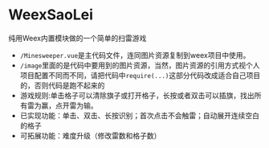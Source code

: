 # WeexSaoLei

纯用Weex内置模块做的一个简单的扫雷游戏

+ `/Minesweeper.vue`是主代码文件，连同图片资源复制到weex项目中使用。
+ `/image`里面的是代码中要用到的图片资源，当然，图片资源的引用方式视个人项目配置不同而不同，请把代码中`require(...)`这部分代码改成适合自己项目的，否则代码是跑不起来的
+ 游戏规则:单击格子可以清除旗子或打开格子，长按或者双击可以插旗，找出所有雷为赢，点开雷为输。
+ 已实现功能：单击、双击、长按识别；首次点击不会触雷；自动展开连续空白的格子
+ 可拓展功能：难度升级（修改雷数和格子数）
